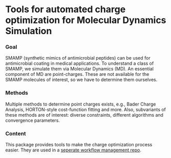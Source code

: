 # Tools for automated charge optimization for Molecular Dynamics Simulation

### Goal
SMAMP (synthetic mimics of antimicrobial peptides) can be used for antimicrobial coating in medical applications.
To understand a class of SMAMP, we simulate them via Molecular Dynamics (MD).
An essential component of MD are point-charges.
These are not available for the SMAMP molecules of interest, so we have to determine them ourselves.

### Methods
Multiple methods to determine point charges exists, e.g., Bader Charge Analysis, HORTON-style cost-function fitting and more.
Also, subvariants of these methods are of interest: diverse constraints, different algorithms and convergence parameters.

### Content
This package provides tools to make the charge optimization process easier.
They are used in a [seperate workflow management repo](https://github.com/lukaselflein/charge_optimization_folderstructure).
